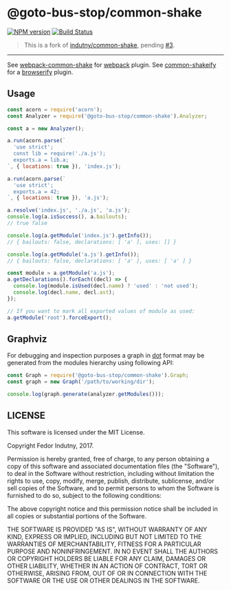 # @goto-bus-stop/common-shake
[![NPM version](https://badge.fury.io/js/@goto-bus-stop/common-shake.svg)](http://badge.fury.io/js/@goto-bus-stop/common-shake)
[![Build Status](https://secure.travis-ci.org/goto-bus-stop/common-shake.svg)](http://travis-ci.org/goto-bus-stop/common-shake)

> This is a fork of [indutny/common-shake](https://github.com/indutny/common-shake),
> pending [#3](https://github.com/indutny/common-shake/pull/3).

---

See [webpack-common-shake][0] for [webpack][1] plugin.
See [common-shakeify][3] for a [browserify][4] plugin.

## Usage

```js
const acorn = require('acorn');
const Analyzer = require('@goto-bus-stop/common-shake').Analyzer;

const a = new Analyzer();

a.run(acorn.parse(`
  'use strict';
  const lib = require('./a.js');
  exports.a = lib.a;
`, { locations: true }), 'index.js');

a.run(acorn.parse(`
  'use strict';
  exports.a = 42;
`, { locations: true }), 'a.js');

a.resolve('index.js', './a.js', 'a.js');
console.log(a.isSuccess(), a.bailouts);
// true false

console.log(a.getModule('index.js').getInfo());
// { bailouts: false, declarations: [ 'a' ], uses: [] }

console.log(a.getModule('a.js').getInfo());
// { bailouts: false, declarations: [ 'a' ], uses: [ 'a' ] }

const module = a.getModule('a.js');
a.getDeclarations().forEach((decl) => {
  console.log(module.isUsed(decl.name) ? 'used' : 'not used');
  console.log(decl.name, decl.ast);
});

// If you want to mark all exported values of module as used:
a.getModule('root').forceExport();
```

## Graphviz

For debugging and inspection purposes a graph in [dot][2] format may be
generated from the modules hierarchy using following API:

```js
const Graph = require('@goto-bus-stop/common-shake').Graph;
const graph = new Graph('/path/to/working/dir');

console.log(graph.generate(analyzer.getModules()));
```

## LICENSE

This software is licensed under the MIT License.

Copyright Fedor Indutny, 2017.

Permission is hereby granted, free of charge, to any person obtaining a
copy of this software and associated documentation files (the
"Software"), to deal in the Software without restriction, including
without limitation the rights to use, copy, modify, merge, publish,
distribute, sublicense, and/or sell copies of the Software, and to permit
persons to whom the Software is furnished to do so, subject to the
following conditions:

The above copyright notice and this permission notice shall be included
in all copies or substantial portions of the Software.

THE SOFTWARE IS PROVIDED "AS IS", WITHOUT WARRANTY OF ANY KIND, EXPRESS
OR IMPLIED, INCLUDING BUT NOT LIMITED TO THE WARRANTIES OF
MERCHANTABILITY, FITNESS FOR A PARTICULAR PURPOSE AND NONINFRINGEMENT. IN
NO EVENT SHALL THE AUTHORS OR COPYRIGHT HOLDERS BE LIABLE FOR ANY CLAIM,
DAMAGES OR OTHER LIABILITY, WHETHER IN AN ACTION OF CONTRACT, TORT OR
OTHERWISE, ARISING FROM, OUT OF OR IN CONNECTION WITH THE SOFTWARE OR THE
USE OR OTHER DEALINGS IN THE SOFTWARE.

[0]: https://github.com/indutny/webpack-common-shake
[1]: https://webpack.github.io/
[2]: http://www.graphviz.org/content/dot-language
[3]: https://github.com/browserify/common-shakeify
[4]: https://browserify.org
